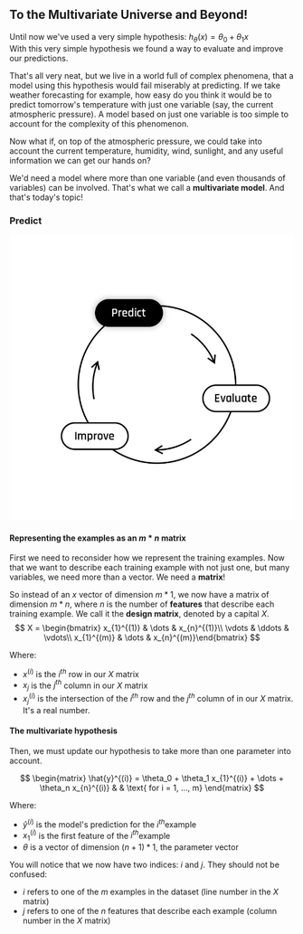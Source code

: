## To the Multivariate Universe and Beyond!

Until now we've used a very simple hypothesis: $h_{\theta}(x) = \theta_0 + \theta_1 x$  
With this very simple hypothesis we found a way to evaluate and improve our predictions.  

That's all very neat, but we live in a world full of complex phenomena, that a model using this hypothesis would fail miserably at predicting. If we take weather forecasting for example, how easy do you think it would be to predict tomorrow's temperature with just one variable (say, the current atmospheric pressure). A model based on just one variable is too simple to account for the complexity of this phenomenon.  

 Now what if, on top of the atmospheric pressure, we could take into account the current temperature, humidity, wind, sunlight, and any useful information we can get our hands on?

We'd need a model where more than one variable (and even thousands of variables) can be involved. That's what we call a **multivariate model**. And that's today's topic!  


### Predict 
<img src="../../day00/assets/Predict.png" />  

#### Representing the examples as an $m * n$ matrix
First we need to reconsider how we represent the training examples.  Now that we want to describe each training example with not just one, but many variables, we need more than a vector. We need a __matrix__!  

So instead of an $x$ vector of dimension $m * 1$, we now have a matrix of dimension $m * n$, where $n$ is the number of **features** that describe each training example. We call it the **design matrix**, denoted by a capital $X$.   
$$
X = \begin{bmatrix} 
x_{1}^{(1)} & \dots & x_{n}^{(1)}\\
\vdots & \ddots & \vdots\\
x_{1}^{(m)} & \dots & x_{n}^{(m)}\end{bmatrix}
$$

Where:
- $x^{(i)}$ is the $i^{th}$ row in our $X$ matrix 
- $x_{j}$ is the $j^{th}$ column in our $X$ matrix 
- $x_{j}^{(i)}$ is the intersection of the $i^{th}$ row and the $j^{th}$ column of in our $X$ matrix. It's a real number.
  

#### The multivariate hypothesis
Then, we must update our hypothesis to take more than one parameter into account. 

$$
\begin{matrix}
\hat{y}^{(i)} = \theta_0 + \theta_1 x_{1}^{(i)} + \dots + \theta_n x_{n}^{(i)} & & \text{ for i = 1, ..., m}    
\end{matrix}
$$  

Where:
- $\hat{y}^{(i)}$ is the model's prediction for the $i^{th}$example
- $x_{1}^{(i)}$ is the first feature of the $i^{th}$example
- $\theta$ is a vector of dimension $(n + 1) * 1$, the parameter vector
  
You will notice that we now have two indices: $i$ and $j$. They should not be confused:
- $i$ refers to one of the $m$ examples in the dataset (line number in the $X$ matrix)
- $j$ refers to one of the $n$ features that describe each example (column number in the $X$ matrix)

